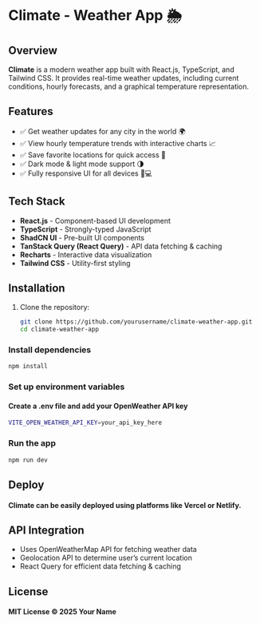 # Climate - Weather App 🌦️  

## Overview  
**Climate** is a modern weather app built with React.js, TypeScript, and Tailwind CSS. It provides real-time weather updates, including current conditions, hourly forecasts, and a graphical temperature representation.  

## Features  
- ✅ Get weather updates for any city in the world 🌍  
- ✅ View hourly temperature trends with interactive charts 📈  
- ✅ Save favorite locations for quick access 📌  
- ✅ Dark mode & light mode support 🌗  
- ✅ Fully responsive UI for all devices 📱💻  

## Tech Stack  
- **React.js** - Component-based UI development  
- **TypeScript** - Strongly-typed JavaScript  
- **ShadCN UI** - Pre-built UI components  
- **TanStack Query (React Query)** - API data fetching & caching  
- **Recharts** - Interactive data visualization  
- **Tailwind CSS** - Utility-first styling  

## Installation  
1. Clone the repository:  
   ```bash  
   git clone https://github.com/yourusername/climate-weather-app.git  
   cd climate-weather-app  

### Install dependencies
```bash
npm install  
```

### Set up environment variables
#### Create a .env file and add your OpenWeather API key
```bash
VITE_OPEN_WEATHER_API_KEY=your_api_key_here    
```
### Run the app
```bash
npm run dev  
```

## Deploy
#### Climate can be easily deployed using platforms like Vercel or Netlify.

## API Integration
- Uses OpenWeatherMap API for fetching weather data
- Geolocation API to determine user’s current location
- React Query for efficient data fetching & caching


## License
#### MIT License © 2025 Your Name
